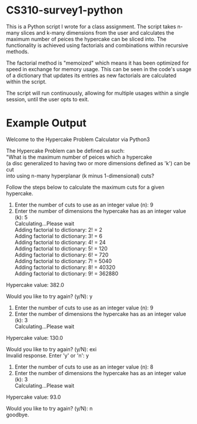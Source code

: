 # CS310-survey1-python

This is a Python script I wrote for a class assignment. The script takes n-many slices and k-many dimensions from the user and calculates the maximum number of peices the hypercake can be sliced into. The functionality is achieved using factorials and combinations within recursive methods.

The factorial method is "memoized" which means it has been optimized for speed in exchange for memory usage. This can be seen in the code's usage of a dictionary that updates its entries as new factorials are calculated within the script.

The script will run continuously, allowing for multiple usages within a single session, until the user opts to exit.


# Example Output
Welcome to the Hypercake Problem Calculator via Python3  
  
The Hypercake Problem can be defined as such:  
"What is the maximum number of peices which a hypercake  
(a disc generalized to having two or more dimensions defined as 'k') can be cut  
into using n-many hyperplanar (k minus 1-dimensional) cuts?  
  
Follow the steps below to calculate the maximum cuts for a given hypercake.  
  
  
1. Enter the number of cuts to use as an integer value (n): 9  
2. Enter the number of dimensions the hypercake has as an integer value (k): 5  
Calculating...Please wait  
Adding factorial to dictionary: 2! = 2  
Adding factorial to dictionary: 3! = 6  
Adding factorial to dictionary: 4! = 24  
Adding factorial to dictionary: 5! = 120  
Adding factorial to dictionary: 6! = 720  
Adding factorial to dictionary: 7! = 5040  
Adding factorial to dictionary: 8! = 40320  
Adding factorial to dictionary: 9! = 362880  
  
Hypercake value: 382.0  
  
Would you like to try again? (y/N): y  
1. Enter the number of cuts to use as an integer value (n): 9  
2. Enter the number of dimensions the hypercake has as an integer value (k): 3  
Calculating...Please wait  
  
Hypercake value: 130.0  
  
Would you like to try again? (y/N): exi  
Invalid response. Enter 'y' or 'n': y  
1. Enter the number of cuts to use as an integer value (n): 8  
2. Enter the number of dimensions the hypercake has as an integer value (k): 3  
Calculating...Please wait  
  
Hypercake value: 93.0  
  
Would you like to try again? (y/N): n  
goodbye.
